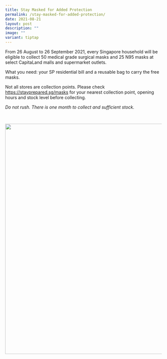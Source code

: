 ```yaml
---
title: Stay Masked for Added Protection
permalink: /stay-masked-for-added-protection/
date: 2021-08-21
layout: post
description: ""
image: ""
variant: tiptap
---
```

<p>From 26 August to 26 September 2021, every Singapore household will be
eligible to collect 50 medical grade surgical masks and 25 N95 masks at
select CapitaLand malls and supermarket outlets.</p>
<p>What you need: your SP residential bill and a reusable bag to carry the
free masks.</p>
<p>Not all stores are collection points. Please check <a href="https://stayprepared.sg/masks?fbclid=IwAR1XVVCZ6KEGu-dLQlhMli-OemwYqExDok-Knr-wSdBlg3e5U1gzXoe7-pQ" rel="noopener noreferrer nofollow" target="_blank">https://stayprepared.sg/masks</a> for
your nearest collection point, opening hours and stock level before collecting.</p>
<p><em>Do not rush. There is one month to collect and sufficient stock.</em>
</p>
<p>
<br>
</p>
<div class="isomer-image-wrapper">
<img style="width: 740px; color: rgb(0, 0, 0); font-family: system-ui, -apple-system, &quot;system-ui&quot;, &quot;Segoe UI&quot;, Roboto, Oxygen, Ubuntu, Cantarell, &quot;Open Sans&quot;, &quot;Helvetica Neue&quot;, sans-serif; font-size: medium; font-style: normal; font-variant-ligatures: normal; font-variant-caps: normal; font-weight: 400; letter-spacing: normal; orphans: 2; text-align: start; text-indent: 0px; text-transform: none; widows: 2; word-spacing: 0px; -webkit-text-stroke-width: 0px; white-space: normal; text-decoration-thickness: initial; text-decoration-style: initial; text-decoration-color: initial;" height="auto" width="100%" src="https://moca.sgp1.cdn.digitaloceanspaces.com/News%20%26%20Notices/6122350cd88ee85967bedf40_239863849_3466079373618568_1631457643786407606_n.webp">
</div>
<p></p>